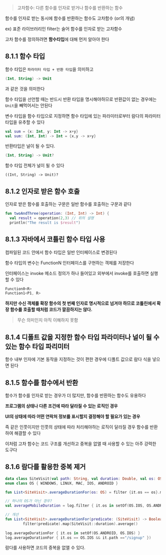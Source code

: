 > 고차함수: 다른 함수를 인자로 받거나 함수를 반환하는 함수

함수를 인자로 받는 동시에 함수를 반환하는 함수도 고차함수 (or의 개념)

ex) 표준 라이브러리인 filter는 술어 함수를 인자로 받는 고차함수

고차 함수를 정의하려면 **함수타입**에 대해 먼저 알아야 한다

## 8.1.1 함수 타입

함수 타입은 `파라미터 타입 + 반환 타입`을 의미하고
```kotlin
(Int, String) -> Unit
```
과 같은 것을 의미한다

함수 타입을 선언할 때는 반드시 반환 타입을 명시해야하므로 반환값이 없는 경우에는 `Unit`을 빼먹어서는 안된다

변수 타입을 함수 타입으로 지정하면 함수 타입에 있는 파라미터로부터 람다의 파라미터 타입을 유추할 수 있다
```kotlin
val sum = {x: Int, y: Int -> x+y}
val sum: (Int, Int) -> Int = {x,y -> x+y}
```

반환타입은 널이 될 수 있다.
```kotlin
(Int, String) -> Unit?
```
함수 타입 전체가 널이 될 수 있다
```koltin
((Int, String) -> Unit)?
```

## 8.1.2 인자로 받은 함수 호출

인자로 받은 함수를 호출하는 구문은 일반 함수를 호출하는 구문과 같다

```kotlin
fun twoAndThree(operation: (Int, Int) -> Int) {
  val result = operation(2,3) // 위의 설명
  println("The result is $result")
```

## 8.1.3 자바에서 코틀린 함수 타입 사용

컴파일된 코드 안에서 함수 타입은 일반 인터페이스로 변경된다

함수 타입의 변수는 FunctionN 인터페이스를 구현하는 객체를 저장한다

인터페이스는 invoke 메소드 정의가 하나 들어있고 외부에서 invoke를 호출하면 실행할 수 있다
```kotlin
Function0<R>
Function1<P1, R>
```

**하지만 수신 객체를 확장 함수의 첫 번째 인자로 명시적으로 넘겨야 하므로 코틀린에서 확장 함수를 호출할 때처럼 코드가 깔끔하지는 않다.**
> 무슨 의미인지 아직 이해하지 못함

## 8.1.4 디폴트 값을 지정한 함수 타입 파라미터나 널이 될 수 있는 함수 타입 파리미터

함수 내부 인자에 기본 동작을 지정하는 것이 편한 경우에 디폴트 값으로 람다 식을 넣으면 된다

## 8.1.5 함수를 함수에서 반환

함수가 함수를 인자로 받는 경우가 더 많지만, 함수를 반환하는 함수도 유용하다

**프로그램의 상태나 다른 조건에 따라 달라질 수 있는 로직인 경우**

**UI의 상태에 따라 어떤 연락처 정보를 표시할지 결정해야 할 필요가 있는 경우**

즉 같은 인풋이지만 인풋의 상태에 따라 처리해야하는 로직이 달라질 경우 함수를 반환하여 해결할 수 있다

이처럼 고차 함수는 코드 구조를 개선하고 중복을 없앨 때 사용할 수 있는 아주 강력한 도구다

## 8.1.6 람다를 활용한 중복 제거
```kotlin
data class SiteVisit(val path: String, val duration: Double, val os: OS)
enum class OS { WINDOWS, LINUX, MAC, IOS, ANDROID }

fun List<SiteVisit>.averageDurationFor(os: OS) = filter {it.os == os}.map(SiteVisit::duration).average()

// 하나의 OS가 아닌 경우?
val averageMobileDuration = log.filter { it.os in setOf(OS.IOS, OS.ANDROID) }.map(SiteVisit::Duration).average()

// 개선
fun List<SiteVisit>.averageDurationFor(predicate: (SiteVisit) -> Boolean) =
        filter(predicate).map(SiteVisit::duration).average()
        
log.averageDurationFor { it.os in setOf(OS.ANDROID, OS.IOS) }
log.averageDurationFor { it.os == OS.IOS && it.path =="/signup" })
```

람다를 사용하면 코드의 중복을 없앨 수 있다.
